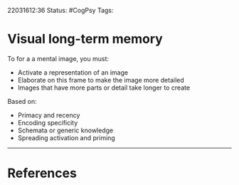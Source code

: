 22031612:36
Status:  #CogPsy 
Tags: 

# Visual long-term memory

To for a a mental image, you must:
- Activate a representation of an image
- Elaborate on this frame to make the image more detailed
- Images that have more parts or detail take longer to create

Based on:
- Primacy and recency
- Encoding specificity
- Schemata or generic knowledge
- Spreading activation and priming



---
# References